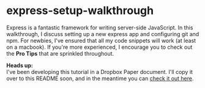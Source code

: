 # express-setup-walkthrough
Express is a fantastic framework for writing server-side JavaScript. In this walkthrough, I discuss setting up a new express app and configuring git and npm. For newbies, I've ensured that all my code snippets will work (at least on a macbook). If you're more experienced, I encourage you to check out the **Pro Tips** that are sprinkled throughout.

**Heads up:**
<br>
I've been developing this tutorial in a Dropbox Paper document. I'll copy it over to this README soon, and in the meantime you can [check it out here](https://paper.dropbox.com/doc/New-Web-Project-Setup-sAVk0C0y6MjXGMUzpuHxY).
